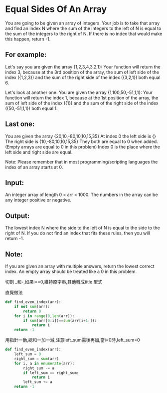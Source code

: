 # Equal Sides Of An Array
You are going to be given an array of integers. Your job is to take that array and find an index N where the sum of the integers to the left of N is equal to the sum of the integers to the right of N. If there is no index that would make this happen, return -1.

## For example:

Let's say you are given the array {1,2,3,4,3,2,1}:
Your function will return the index 3, because at the 3rd position of the array, the sum of left side of the index ({1,2,3}) and the sum of the right side of the index ({3,2,1}) both equal 6.

Let's look at another one.
You are given the array {1,100,50,-51,1,1}:
Your function will return the index 1, because at the 1st position of the array, the sum of left side of the index ({1}) and the sum of the right side of the index ({50,-51,1,1}) both equal 1.

## Last one:
You are given the array {20,10,-80,10,10,15,35}
At index 0 the left side is {}
The right side is {10,-80,10,10,15,35}
They both are equal to 0 when added. (Empty arrays are equal to 0 in this problem)
Index 0 is the place where the left side and right side are equal.

Note: Please remember that in most programming/scripting languages the index of an array starts at 0.

## Input:
An integer array of length 0 < arr < 1000. The numbers in the array can be any integer positive or negative.

## Output:
The lowest index N where the side to the left of N is equal to the side to the right of N. If you do not find an index that fits these rules, then you will return -1.

## Note:
If you are given an array with multiple answers, return the lowest correct index.
An empty array should be treated like a 0 in this problem.

<sol> 切割 _和-,如果i==0,維持原字串,其他轉成title 型式



<sol> 直覺做法
```python
def find_even_index(arr):  
    if not sum(arr):
        return 0
    for i in range(0,len(arr)):
        if sum(arr[0:i])==sum(arr[i+1:]):
            return i        
    return -1
```	

<sol> 用指針一動,總和一加一減,注意left_sum需後再加,當i=0時,left_sum=0
```python
def find_even_index(arr):
    left_sum = 0
    right_sum = sum(arr)
    for i, a in enumerate(arr):
        right_sum -= a
        if left_sum == right_sum:
            return i
        left_sum += a
    return -1
```	